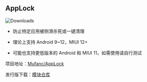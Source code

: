 ## AppLock

![Downloads](https://img.shields.io/github/downloads/Xposed-Modules-Repo/mufanc.tools.applock/total?color=green&label=Downloads&query=totalString)

* 防止特定应用被侧滑杀死或一键清理

* 理论上支持 Android 9~12，MIUI 12+

* 可能也支持更低版本的 Android 和 MIUI 11，如需使用请自行测试

项目地址：[Mufanc/AppLock](https://github.com/Mufanc/AppLock)

发行版下载：[模块仓库](https://github.com/Xposed-Modules-Repo/mufanc.tools.applock/releases/latest)
